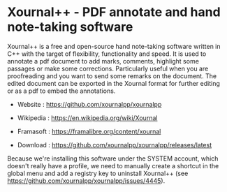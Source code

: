# Xournal++ - PDF annotate and hand note-taking software

Xournal++ is a free and open-source hand note-taking software written
in C++ with the target of flexibility, functionality and speed.
It is used to annotate a pdf document to add marks, comments,
highlight some passages or make some corrections.
Particularly useful when you are proofreading and you want to send some
remarks on the document. The edited document can be exported in the
Xournal format for further editing or as a pdf to embed the annotations.

* Website : https://github.com/xournalpp/xournalpp
* Wikipedia : https://en.wikipedia.org/wiki/Xournal
* Framasoft : https://framalibre.org/content/xournal

* Download : https://github.com/xournalpp/xournalpp/releases/latest

Because we're installing this software under the SYSTEM account, which
doesn't really have a profile, we need to manually create a shortcut in
the global menu and add a registry key to uninstall Xournal++
(see https://github.com/xournalpp/xournalpp/issues/4445).
